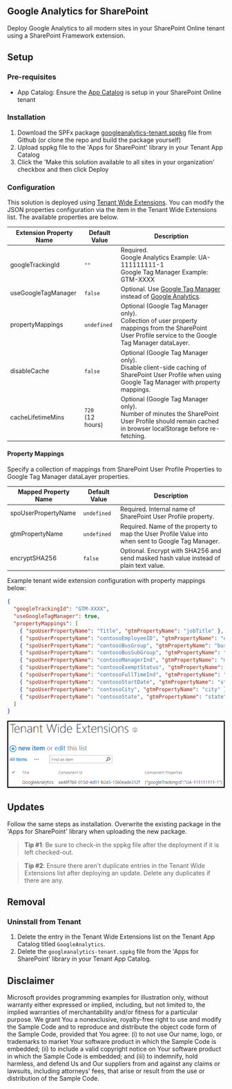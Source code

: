 ## Google Analytics for SharePoint

Deploy Google Analytics to all modern sites in your SharePoint Online tenant using a SharePoint Framework extension.

## Setup
### Pre-requisites
- App Catalog: Ensure the [App Catalog](https://docs.microsoft.com/en-us/sharepoint/use-app-catalog) is setup in your SharePoint Online tenant

### Installation
1. Download the SPFx package [googleanalytics-tenant.sppkg](https://github.com/bschlintz/spfx-googleanalytics-tenant/blob/master/sharepoint/solution/googleanalytics-tenant.sppkg) file from Github (or clone the repo and build the package yourself)
2. Upload sppkg file to the 'Apps for SharePoint' library in your Tenant App Catalog
3. Click the 'Make this solution available to all sites in your organization' checkbox and then click Deploy

### Configuration
This solution is deployed using [Tenant Wide Extensions](https://docs.microsoft.com/en-us/sharepoint/dev/spfx/extensions/basics/tenant-wide-deployment-extensions). You can modify the JSON properties configuration via the item in the Tenant Wide Extensions list. The available properties are below.

| Extension Property Name       | Default Value | Description |
| ------------------- | ------------- | ----- |
| googleTrackingId | `""` | Required.<br/>Google Analytics Example: UA-111111111-1<br/>Google Tag Manager Example: GTM-XXXX |
| useGoogleTagManager | `false` | Optional. Use [Google Tag Manager](https://developers.google.com/tag-manager/quickstart) instead of [Google Analytics](https://developers.google.com/analytics/devguides/collection/gtagjs). |
| propertyMappings | `undefined` | Optional (Google Tag Manager only).<br/> Collection of user property mappings from the SharePoint User Profile service to the Google Tag Manager dataLayer. |
| disableCache | `false` | Optional (Google Tag Manager only).<br/>Disable client-side caching of SharePoint User Profile when using Google Tag Manager with property mappings. |
| cacheLifetimeMins | `720`<br/>(12 hours) | Optional (Google Tag Manager only).<br/>Number of minutes the SharePoint User Profile should remain cached in browser localStorage before re-fetching. |

#### Property Mappings
Specify a collection of mappings from SharePoint User Profile Properties to Google Tag Manager dataLayer properties. 

| Mapped Property Name | Default Value | Description |
| ------------------- | ------------- | ----- |
| spoUserPropertyName | `undefined` | Required. Internal name of SharePoint User Profile property. |
| gtmPropertyName | `undefined` | Required. Name of the property to map the User Profile Value into when sent to Google Tag Manager. |
| encryptSHA256 | `false` | Optional. Encrypt with SHA256 and send masked hash value instead of plain text value. |

Example tenant wide extension configuration with property mappings below:

```json
{
  "googleTrackingId": "GTM-XXXX",
  "useGoogleTagManager": true,
  "propertyMappings": [
    { "spoUserPropertyName": "Title", "gtmPropertyName": "jobTitle" },
    { "spoUserPropertyName": "contosoEmployeeID", "gtmPropertyName": "employeeID", "encryptSHA256": true },
    { "spoUserPropertyName": "contosoBusGroup", "gtmPropertyName": "businessGroup" },
    { "spoUserPropertyName": "contosoBusSubGroup", "gtmPropertyName": "businessSubGroup" },
    { "spoUserPropertyName": "contosoManagerInd", "gtmPropertyName": "manager" },
    { "spoUserPropertyName": "contosoExemptStatus", "gtmPropertyName": "expemptStat" },
    { "spoUserPropertyName": "contosoFullTimeInd", "gtmPropertyName": "fullTime" },
    { "spoUserPropertyName": "contosoStartDate", "gtmPropertyName": "startDate" },
    { "spoUserPropertyName": "contosoCity", "gtmPropertyName": "city" },
    { "spoUserPropertyName": "contosoState", "gtmPropertyName": "state" }
  ]
}
```

![Tenant Wide Extension List Item](./docs/TenantWideExtensionItem.png)

## Updates
Follow the same steps as installation. Overwrite the existing package in the 'Apps for SharePoint' library when uploading the new package. 

> __Tip #1__: Be sure to check-in the sppkg file after the deployment if it is left checked-out.

> __Tip #2__: Ensure there aren't duplicate entries in the Tenant Wide Extensions list after deploying an update. Delete any duplicates if there are any.

## Removal

### Uninstall from Tenant
1. Delete the entry in the Tenant Wide Extensions list on the Tenant App Catalog titled `GoogleAnalytics`.
2. Delete the `googleanalytics-tenant.sppkg` file from the 'Apps for SharePoint' library in your Tenant App Catalog.


## Disclaimer

Microsoft provides programming examples for illustration only, without warranty either expressed or implied, including, but not limited to, the implied warranties of merchantability and/or fitness for a particular purpose. We grant You a nonexclusive, royalty-free right to use and modify the Sample Code and to reproduce and distribute the object code form of the Sample Code, provided that You agree: (i) to not use Our name, logo, or trademarks to market Your software product in which the Sample Code is embedded; (ii) to include a valid copyright notice on Your software product in which the Sample Code is embedded; and (iii) to indemnify, hold harmless, and defend Us and Our suppliers from and against any claims or lawsuits, including attorneys' fees, that arise or result from the use or distribution of the Sample Code.
